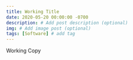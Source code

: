 ```yaml
---
title: Working Title
date: 2020-05-20 00:00:00 -0700
description: # Add post description (optional)
img: # Add image post (optional)
tags: [Software] # add tag
---
```


Working Copy
